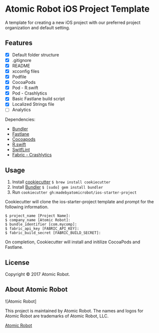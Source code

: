 # Atomic Robot iOS Project Template

A template for creating a new iOS project with our preferred project organization and default setting.

## Features

- [x] Default folder structure
- [x] .gitignore
- [x] README
- [x] xcconfig files
- [x] Podfile
- [x] CocoaPods
- [x] Pod - R.swift
- [x] Pod - Crashlytics
- [x] Basic Fastlane build script
- [x] Localized Strings file
- [ ] Analytics

Dependencies:

- [Bundler](http://bundler.io)
- [Fastlane](https://fastlane.tools)
- [Cocoapods](https://cocoapods.org)
- [R.swift](https://github.com/mac-cain13/R.swift)
- [SwitfLint](https://github.com/realm/SwiftLint)
- [Fabric - Crashlytics](https://crashlytics.com)


## Usage

1. Install [cookiecutter][cookiecutter] `$ brew install cookiecutter` 
2. Install [Bundler][Bundler] `$ [sudo] gem install bundler`
3. Run `cookiecutter gh:madebyatomicrobot/ios-starter-project`

Cookiecutter will clone the ios-starter-project template and prompt for the following information.

```
$ project_name [Project Name]:
$ company_name [Atomic Robot]:
$ bundle_identifier [com.mycomp]: 
$ fabric_api_key [FABRIC_API_KEY]: 
$ fabric_build_secret [FABRIC_BUILD_SECRET]: 
```

On completion, Cookiecutter will install and initilize CocoaPods and Fastlane.

[cookiecutter]: http://cookiecutter.readthedocs.org/en/latest/installation.html
[Bundler]: http://bundler.io
[CocoaPods]: https://guides.cocoapods.org/using/getting-started.html
[Fastlane]: https://fastlane.tools
[R.swift]: https://github.com/mac-cain13/R.swift
[SwitfLint]: https://github.com/realm/SwiftLint

## License

Copyright © 2017 Atomic Robot. 

[LICENSE]: LICENSE

## About Atomic Robot

![Atomic Robot]

This project is maintained by Atomic Robot. The names and logos for Atomic Robot are trademarks of Atomic Robot, LLC.

[Atomic Robot](https://atomicrobot.io)
